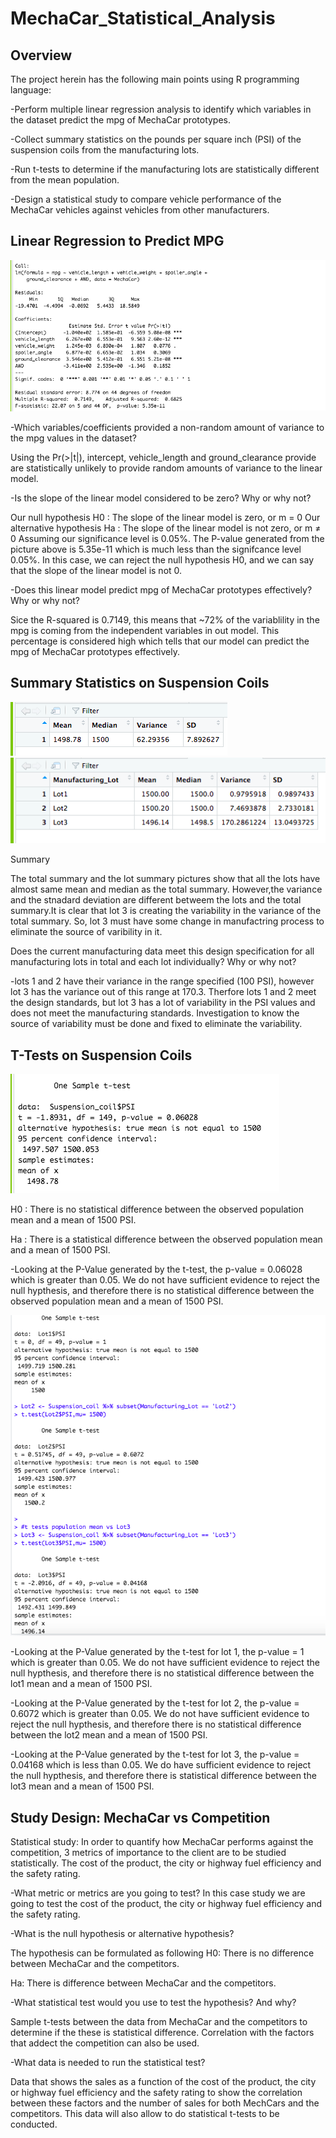 # MechaCar_Statistical_Analysis

## Overview

The project herein has the following main points using R programming language:

-Perform multiple linear regression analysis to identify which variables in the dataset predict the mpg of MechaCar prototypes.

-Collect summary statistics on the pounds per square inch (PSI) of the suspension coils from the manufacturing lots.

-Run t-tests to determine if the manufacturing lots are statistically different from the mean population.

-Design a statistical study to compare vehicle performance of the MechaCar vehicles against vehicles from other manufacturers.

## Linear Regression to Predict MPG
![](https://github.com/mdabbous88/MechaCar_Statistical_Analysis/blob/main/Summary_lm.png)

-Which variables/coefficients provided a non-random amount of variance to the mpg values in the dataset?

Using the Pr(>|t|), intercept, vehicle_length and ground_clearance provide are statistically unlikely to provide random amounts of variance to the linear model.

-Is the slope of the linear model considered to be zero? Why or why not?

Our null hypothesis H0 : The slope of the linear model is zero, or m = 0
Our alternative hypothesis Ha : The slope of the linear model is not zero, or m ≠ 0
Assuming our significance level is 0.05%. The P-value generated from the picture above is 5.35e-11 which is much less than the signifcance level 0.05%. In this case, we can reject the null hypothesis H0, and we can say that the slope of the linear model is not 0.

-Does this linear model predict mpg of MechaCar prototypes effectively? Why or why not?

Sice the R-squared is 0.7149, this means that ~72% of the variablility in the mpg is coming from the independent variables in out model. This percentage is considered high which tells that our model can predict the mpg of MechaCar prototypes effectively.

## Summary Statistics on Suspension Coils
![](https://github.com/mdabbous88/MechaCar_Statistical_Analysis/blob/main/total-summary.png)
![](https://github.com/mdabbous88/MechaCar_Statistical_Analysis/blob/main/Lot_summary.png)

Summary

The total summary and the lot summary pictures show that all the lots have almost same mean and median as the total summary. However,the variance and the stnadard deviation are different betweem the lots and the total summary.It is clear that lot 3 is creating the variability in the variance of the total summary. So, lot 3 must have some change in manufactring process to eliminate the source of varibility in it.

 Does the current manufacturing data meet this design specification for all manufacturing lots in total and each lot individually? Why or why not?
 
 -lots 1 and 2 have their variance in the range specified (100 PSI), however lot 3 has the variance out of this range at 170.3. Therfore lots 1 and 2 meet the design standards, but lot 3 has a lot of variability in the PSI values and does not meet the manufacturing standards. Investigation to know the source of variability must be done and fixed to eliminate the variability.

 ## T-Tests on Suspension Coils
 ![](https://github.com/mdabbous88/MechaCar_Statistical_Analysis/blob/main/population%20t-test.png)

H0 : There is no statistical difference between the observed population mean and a mean of 1500 PSI.

Ha : There is a statistical difference between the observed population mean and a mean of 1500 PSI.

-Looking at the P-Value generated by the t-test, the  p-value = 0.06028 which is greater than 0.05. We do not have sufficient evidence to reject the null hypthesis, and therefore there is no statistical difference between the observed population mean and a mean of 1500 PSI.
 
 ![](https://github.com/mdabbous88/MechaCar_Statistical_Analysis/blob/main/Lots%20t-tests.png)
 
-Looking at the P-Value generated by the t-test for lot 1, the  p-value = 1 which is greater than 0.05. We do not have sufficient evidence to reject the null hypthesis, and therefore there is no statistical difference between the lot1 mean and a mean of 1500 PSI.

-Looking at the P-Value generated by the t-test for lot 2, the  p-value = 0.6072 which is greater than 0.05. We do not have sufficient evidence to reject the null hypthesis, and therefore there is no statistical difference between the lot2 mean and a mean of 1500 PSI.

-Looking at the P-Value generated by the t-test for lot 3, the  p-value = 0.04168 which is less than 0.05. We do have sufficient evidence to reject the null hypthesis, and therefore there is statistical difference between the lot3 mean and a mean of 1500 PSI.


## Study Design: MechaCar vs Competition
Statistical study: In order to quantify how MechaCar performs against the competition, 3 metrics of importance to the client are to be studied statistically. The cost of the product, the city or highway fuel efficiency and the safety rating. 

-What metric or metrics are you going to test?
In this case study we are going to test the cost of the product, the city or highway fuel efficiency and the safety rating.

-What is the null hypothesis or alternative hypothesis?

The hypothesis can be formulated as following
H0: There is no difference between MechaCar and the competitors.

 Ha: There is difference between MechaCar and the competitors. 

-What statistical test would you use to test the hypothesis? And why?

Sample t-tests between the data from MechaCar and the competitors to determine if the these is statistical difference. Correlation with the factors that addect the competition can also be used.

-What data is needed to run the statistical test?

Data that shows the sales as a function of the cost of the product, the city or highway fuel efficiency and the safety rating to show the correlation between these factors and the number of sales for both MechCars and the competitors. This data will also allow to do statistical t-tests to be conducted.

